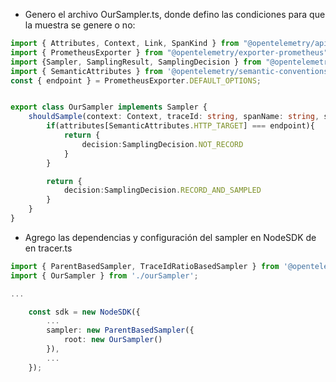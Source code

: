 - Genero el archivo OurSampler.ts, donde defino las condiciones para que la muestra se genere o no:

```ts
import { Attributes, Context, Link, SpanKind } from "@opentelemetry/api";
import { PrometheusExporter } from "@opentelemetry/exporter-prometheus";
import {Sampler, SamplingResult, SamplingDecision } from "@opentelemetry/sdk-trace-base";
import { SemanticAttributes } from '@opentelemetry/semantic-conventions';
const { endpoint } = PrometheusExporter.DEFAULT_OPTIONS;


export class OurSampler implements Sampler {
    shouldSample(context: Context, traceId: string, spanName: string, spanKind: SpanKind, attributes: Attributes, links: Link[]): SamplingResult {
        if(attributes[SemanticAttributes.HTTP_TARGET] === endpoint){
            return {
                decision:SamplingDecision.NOT_RECORD
            }
        }

        return {
            decision:SamplingDecision.RECORD_AND_SAMPLED
        }
    }
}
```

- Agrego las dependencias y configuración del sampler en NodeSDK de en tracer.ts
```ts
import { ParentBasedSampler, TraceIdRatioBasedSampler } from '@opentelemetry/sdk-trace-base'
import { OurSampler } from './ourSampler';

...

    const sdk = new NodeSDK({
        ...
        sampler: new ParentBasedSampler({
            root: new OurSampler()
        }),
        ...
    });
```